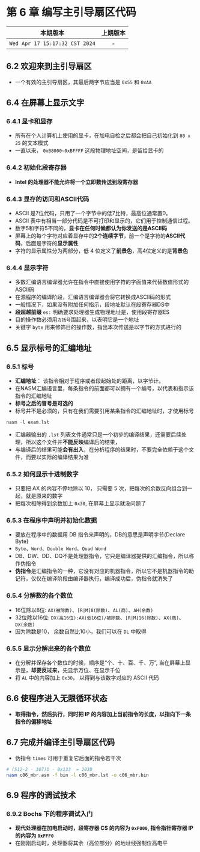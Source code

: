 # 第 6 章 编写主引导扇区代码

|本期版本|上期版本|
|:---:|:---:|
`Wed Apr 17 15:17:32 CST 2024` | -

## 6.2 欢迎来到主引导扇区

* 一个有效的主引导扇区，其最后两字节应当是 `0x55` 和 `0xAA`

## 6.4 在屏幕上显示文字

### 6.4.1 显卡和显存

* 所有在个人计算机上使用的显卡，在加电自检之后都会把自己初始化到 `80 x 25` 的文本模式
* 一直以来， `0xB8000~0xBFFFF` 这段物理地址空间，是留给显卡的


### 6.4.2 初始化段寄存器

* **Intel 的处理器不能允许将一个立即数传送到段寄存器**

### 6.4.3 显存的访问和ASCII代码

* ASCII 是7位代码，只用了一个字节中的低7比特，最高位通常置0。
* ASCII 表中有相当一部分代码是不可打印和显示的，它们用于控制通信过程。
* 数字5和字符5不同的，**显卡在任何时候都认为你发送的是ASCII码**
* 屏幕上的每个字符对应着显存中的**2个连续字节**，前一个是字符的**ASCII代码**，后面是字符的**显示属性**
* 字符的显示属性分为两部分，低 4 位定义了**前景色**，高4位定义的是**背景色**


### 6.4.4 显示字符

* 多数汇编语言编译器允许在指令中直接使用字符的字面值来代替数值形式的ASCII码
* 在源程序的编译阶段，汇编语言编译器会将它转换成ASCII码的形式
* 一般情况下，如果没有附加任何指示，段地址默认在段寄存器DS中
* **段超越前缀** `es:` 明确要求处理器生成物理地址是，使用段寄存器ES
* 目的操作数必须用`方括号`围起来，以表明它是一个地址
* 关键字 `byte` 用来修饰目的操作数，指出本次传送是以字节的方式进行的

## 6.5  显示标号的汇编地址

### 6.5.1  标号

* **汇编地址**： 该指令相对于程序或者段起始处的距离，以字节计。
* 在NASM汇编语言里，每条指令的前面都可以拥有一个编号，以代表和指示该指令的汇编地址
* **标号之后的冒号是可选的**
* 标号并不是必须的，只有在我们需要引用某条指令的汇编地址时，才使用标号

```nasm
nasm -l exam.lst
```

* 汇编器输出的 `.lst` 列表文件通常只是一个初步的编译结果，还需要后续处理，所以这个文件并**不能反映**编译后的结果，
* 与编译后的结果可能**会有出入**，在分析程序的结果时，不要完全依赖于这个文件，而要以实际的编译结果为准

### 6.5.2 如何显示十进制数字

* 只要把 AX 的内容不停地除以 10， 只需要 5 次，把每次的余数反向组合到一起，就是原来的数字
* 把每次相除得到余数加上 `0x30`, 在屏幕上显示就没问题了


### 6.5.3 在程序中声明并初始化数据

* 要放在程序中的数据用 DB 指令来声明的，DB的意思是声明字节(Declare Byte)
* `Byte`、`Word`、`Double Word`、`Quad Word`
* DB、DW、DD、DQ不是处理器指令，它只是编译器提供的汇编指令，所以称作伪指令
* **伪指令**是汇编指令的一种，它没有对应的机器指令，所以它不是机器指令的助记符，仅仅在编译阶段由编译器执行，编译成功后，伪指令就消失了


### 6.5.4 分解数的各个数位


* 16位除以8位: `AX(被除数)`、`[R|M]8(除数)`、`AL(商)`、`AH(余数)`
* 32位除以16位: `DX(高16位):AX(低16位)/被除数`、`[R|M]16(除数)`、`AX(商)`、`DX(余数)`
* 因为除数是10， 余数自然比10小，我们可以在 `DL` 中取得
  
### 6.5.5 显示分解出来的各个数位

* 在分解并保存各个数位的时候，顺序是“个、十、百、千、万”, 当在屏幕上显示是，**却要反过来**，先显示万位、在显示千位
* 将 `AL` 中的内容加上 `0x30`， 以得到与该数字对应的 ASCII 代码

## 6.6 使程序进入无限循环状态

* **取得指令，然后执行，同时把 IP 的内容加上当前指令的长度，以指向下一条指令的偏移地址**


## 6.7 完成并编译主引导扇区代码


* 伪指令 `times` 可用于重复它后面的指令若干次

```bash
# (512-2 - 307)D - 0x133  = 203D
nasm c06_mbr.asm -f bin -l c06_mbr.lst -o c06_mbr.bin
```


## 6.9 程序的调试技术

### 6.9.2 Bochs 下的程序调试入门

* **现代处理器在加电启动时，段寄存器 CS 的内容为 `0xF000`, 指令指针寄存器 IP 的内容为 `0xFFF0`**
* 在刚刚启动时，处理器将其余（高位部分）的地址线强制位高电平